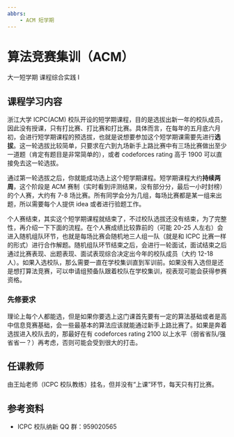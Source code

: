 ```yaml
---
abbrs:
    - ACM 短学期
---
```


# 算法竞赛集训（ACM）

<div class="badges">
<span class="badge cs-badge">大一短学期</span>
<span class="badge cs-badge">课程综合实践 Ⅰ</span>
</div>

## 课程学习内容

浙江大学 ICPC(ACM) 校队开设的短学期课程，目的是选拔出新一年的校队成员，因此没有授课，只有打比赛、打比赛和打比赛。具体而言，在每年的五月底六月初，会进行短学期课程的预选拔，也就是说想要参加这个短学期课需要先进行**选拔**。这一轮选拔比较简单，只要求在六到九场新手上路比赛中有三场比赛做出至少一道题（肯定有题目是非常简单的），或者 codeforces rating 高于 1900 可以直接免去这一轮选拔。

通过第一轮选拔之后，你就能成功选上这个短学期课程。短学期课程大约**持续两周**，这个阶段是 ACM 赛制（实时看到评测结果，没有部分分，最后一小时封榜）的个人赛，大约有 7-8 场比赛。所有同学会分为几组，每场比赛都是某一组来出题，所以需要每个人提供 idea 或者进行验题工作。

个人赛结束，其实这个短学期课程就结束了，不过校队选拔还没有结束，为了完整性，再介绍一下下面的流程。在个人赛成绩比较靠前的（可能 20-25 人左右）会进入随机组队环节，也就是每场比赛会随机地三人组一队（就是和 ICPC 比赛一样的形式）进行合作解题。随机组队环节结束之后，会进行一轮面试，面试结束之后通过比赛表现、出题表现、面试表现综合决定出今年的校队成员（大约 12-18 人）。如果入选校队，那么需要一直在学校集训直到军训前。如果没有入选但是还是想打算法竞赛，可以申请组预备队跟着校队在学校集训，视表现可能会获得参赛资格。

### 先修要求

理论上每个人都能选，但是如果你要选上这门课首先要有一定的算法基础或者是高中信息竞赛基础，会一些最基本的算法应该就能通过新手上路比赛了。如果是奔着选拔进入校队去的，那最好在有 codeforces rating 2100 以上水平（弱省省队/强省省一？）再考虑，否则可能会受到很大的打击。

## 任课教师

由王灿老师（ICPC 校队教练）挂名，但并没有“上课”环节，每天只有打比赛。

## 参考资料

- ICPC 校队纳新 QQ 群：959020565
